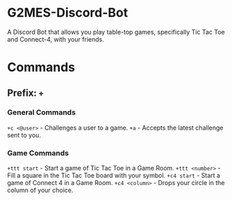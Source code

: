 # G2MES-Discord-Bot
A Discord Bot that allows you play table-top games, specifically Tic Tac Toe and Connect-4, with your friends.

# Commands
## Prefix: ``+``
### General Commands
 ``+c <@user>`` - Challenges a user to a game.
``+a`` - Accepts the latest challenge sent to you.

 ### Game Commands
 ``+ttt start`` - Start a game of Tic Tac Toe in a Game Room.
 ``+ttt <number>`` - Fill a square in the Tic Tac Toe board with your symbol.
 ``+c4 start`` - Start a game of Connect 4 in a Game Room.
 ``+c4 <column>`` - Drops your circle in the column of your choice.
